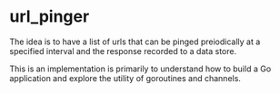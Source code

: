 # url_pinger

The idea is to have a list of urls that can be pinged preiodically at a specified interval and the response recorded to a data store.

This is an implementation is primarily to understand how to build a Go application and explore the utility of goroutines and channels.
